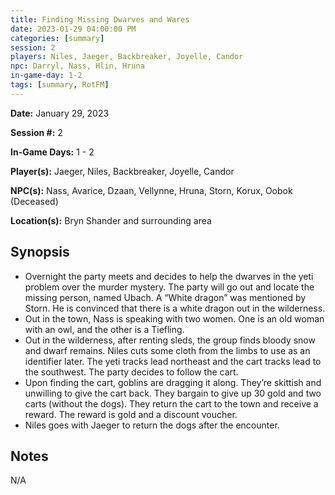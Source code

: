 ```yaml
---
title: Finding Missing Dwarves and Wares
date: 2023-01-29 04:00:00 PM
categories: [summary]
session: 2
players: Niles, Jaeger, Backbreaker, Joyelle, Candor
npc: Darryl, Nass, Hlin, Hruna
in-game-day: 1-2
tags: [summary, RotFM]
---
```


**Date:** January 29, 2023

**Session #:** 2

**In-Game Days:** 1 - 2

**Player(s):** Jaeger, Niles, Backbreaker, Joyelle, Candor

**NPC(s):** Nass, Avarice, Dzaan, Vellynne, Hruna, Storn, Korux, Oobok (Deceased)

**Location(s):** Bryn Shander and surrounding area

## Synopsis
- Overnight the party meets and decides to help the dwarves in the yeti problem over the murder mystery. The party will go out and locate the missing person, named Ubach. A “White dragon” was mentioned by Storn. He is convinced that there is a white dragon out in the wilderness.
- Out in the town, Nass is speaking with two women. One is an old woman with an owl, and the other is a Tiefling.
- Out in the wilderness, after renting sleds, the group finds bloody snow and dwarf remains. Niles cuts some cloth from the limbs to use as an identifier later. The yeti tracks lead northeast and the cart tracks lead to the southwest. The party decides to follow the cart.
- Upon finding the cart, goblins are dragging it along. They’re skittish and unwilling to give the cart back. They bargain to give up 30 gold and two carts (without the dogs). They return the cart to the town and receive a reward. The reward is gold and a discount voucher.
- Niles goes with Jaeger to return the dogs after the encounter.

## Notes
N/A
